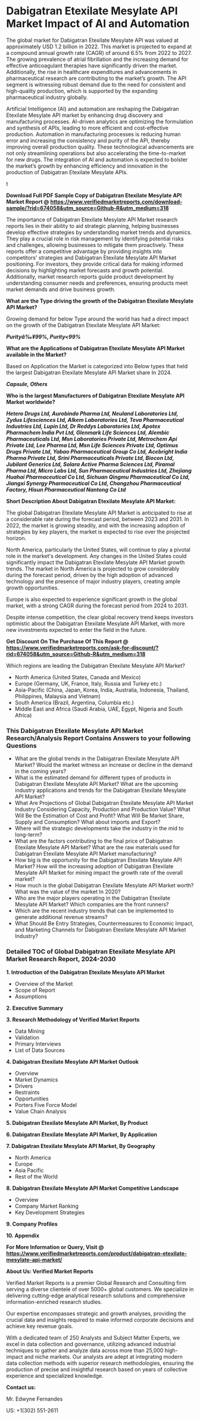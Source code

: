 <meta name="title" content="Global Dabigatran Etexilate Mesylate API Market Impact of AI and Automation"><meta name="description" content="The global market for Dabigatran Etexilate Mesylate API was valued at approximately USD 1.2 billion in 2022. This market is projected to expand at a compound annual gr"><meta name="title" content="Dabigatran Etexilate Mesylate API Market Size, Share, Scope, Trends, Growth, Opportunities, Analysis, Forecast"><h1>Dabigatran Etexilate Mesylate API Market Impact of AI and Automation</h1><p>The global market for Dabigatran Etexilate Mesylate API was valued at approximately USD 1.2 billion in 2022. This market is projected to expand at a compound annual growth rate (CAGR) of around 6.5% from 2022 to 2027. The growing prevalence of atrial fibrillation and the increasing demand for effective anticoagulant therapies have significantly driven the market. Additionally, the rise in healthcare expenditures and advancements in pharmaceutical research are contributing to the market’s growth. The API segment is witnessing robust demand due to the need for consistent and high-quality production, which is supported by the expanding pharmaceutical industry globally.</p><p>Artificial Intelligence (AI) and automation are reshaping the Dabigatran Etexilate Mesylate API market by enhancing drug discovery and manufacturing processes. AI-driven analytics are optimizing the formulation and synthesis of APIs, leading to more efficient and cost-effective production. Automation in manufacturing processes is reducing human error and increasing the consistency and purity of the API, thereby improving overall production quality. These technological advancements are not only streamlining operations but also accelerating the time-to-market for new drugs. The integration of AI and automation is expected to bolster the market’s growth by enhancing efficiency and innovation in the production of Dabigatran Etexilate Mesylate APIs.</p>t</p><p id="" class=""><strong>Download Full PDF Sample Copy of Dabigatran Etexilate Mesylate API Market Report @ <a href="https://www.verifiedmarketreports.com/download-sample/?rid=674058&utm_source=Github-R&utm_medium=318" target="_blank">https://www.verifiedmarketreports.com/download-sample/?rid=674058&utm_source=Github-R&utm_medium=318</a></strong></p><p>The importance of&nbsp;Dabigatran Etexilate Mesylate API Market research reports lies in their ability to aid strategic planning, helping businesses develop effective strategies by understanding market trends and dynamics. They play a crucial role in risk management by identifying potential risks and challenges, allowing businesses to mitigate them proactively. These reports offer a competitive advantage by providing insights into competitors' strategies and Dabigatran Etexilate Mesylate API Market positioning. For investors, they provide critical data for making informed decisions by highlighting market forecasts and growth potential. Additionally, market research reports guide product development by understanding consumer needs and preferences, ensuring products meet market demands and drive business growth.</p><p><strong>What are the&nbsp;Type driving the growth of the Dabigatran Etexilate Mesylate API Market?</strong></p><p id="" class="">Growing demand for below Type around the world has had a direct impact on the growth of the Dabigatran Etexilate Mesylate API Market:</p><em><strong>Purityâ‰¥99%, Purity<99%</strong></em></p><strong>What are the&nbsp;Applications&nbsp;of Dabigatran Etexilate Mesylate API Market available in the Market?</strong></p><p id="" class="">Based on Application the Market is categorized into Below types that held the largest Dabigatran Etexilate Mesylate API Market share In 2024.</p><em><strong>Capsule, Others</strong></em></p><strong>Who is the largest Manufacturers of Dabigatran Etexilate Mesylate API Market worldwide?</strong></p><p><em><strong>Hetero Drugs Ltd, Aurobindo Pharma Ltd, Neuland Laboratories Ltd, Zydus Lifesciences Ltd, Alkem Laboratories Ltd, Teva Pharmaceutical Industries Ltd, Lupin Ltd, Dr Reddys Laboratories Ltd, Apotex Pharmachem India Pvt Ltd, Glenmark Life Sciences Ltd, Alembic Pharmaceuticals Ltd, Msn Laboratories Private Ltd, Metrochem Api Private Ltd, Lee Pharma Ltd, Msn Life Sciences Private Ltd, Optimus Drugs Private Ltd, Yabao Pharmaceutical Group Co Ltd, Acebright India Pharma Private Ltd, Srini Pharmaceuticals Private Ltd, Biocon Ltd, Jubilant Generics Ltd, Solara Active Pharma Sciences Ltd, Piramal Pharma Ltd, Micro Labs Ltd, Sun Pharmaceutical Industries Ltd, Zhejiang Huahai Pharmaceutical Co Ltd, Sichuan Qingmu Pharmaceutical Co Ltd, Jiangxi Synergy Pharmaceutical Co Ltd, Changzhou Pharmaceutical Factory, Hisun Pharmaceutical Nantong Co Ltd</strong></em></p><p id="" class=""><strong>Short Description About Dabigatran Etexilate Mesylate API Market:</strong></p><p>The global Dabigatran Etexilate Mesylate API Market is anticipated to rise at a considerable rate during the forecast period, between 2023 and 2031. In 2022, the market is growing steadily, and with the increasing adoption of strategies by key players, the market is expected to rise over the projected horizon.</p><p>North America, particularly the United States, will continue to play a pivotal role in the market's development. Any changes in the United States could significantly impact the Dabigatran Etexilate Mesylate API Market growth trends. The market in North America is projected to grow considerably during the forecast period, driven by the high adoption of advanced technology and the presence of major industry players, creating ample growth opportunities.</p><p>Europe is also expected to experience significant growth in the global market, with a strong CAGR during the forecast period from 2024 to 2031.</p><p>Despite intense competition, the clear global recovery trend keeps investors optimistic about the Dabigatran Etexilate Mesylate API Market, with more new investments expected to enter the field in the future.</p><p id="" class=""><strong>Get Discount On The Purchase Of This Report @ <a href="https://www.verifiedmarketreports.com/ask-for-discount/?rid=674058&utm_source=Github-R&utm_medium=318" target="_blank">https://www.verifiedmarketreports.com/ask-for-discount/?rid=674058&utm_source=Github-R&utm_medium=318</a></strong></p>Which regions are leading the Dabigatran Etexilate Mesylate API Market?</p><ul><li>North America (United States, Canada and Mexico)</li><li>Europe (Germany, UK, France, Italy, Russia and Turkey etc.)</li><li>Asia-Pacific (China, Japan, Korea, India, Australia, Indonesia, Thailand, Philippines, Malaysia and Vietnam)</li><li>South America (Brazil, Argentina, Columbia etc.)</li><li>Middle East and Africa (Saudi Arabia, UAE, Egypt, Nigeria and South Africa)</li></ul><h3 id="" class="">This Dabigatran Etexilate Mesylate API Market Research/Analysis Report Contains Answers to your following Questions</h3><ul><li>What are the global trends in the Dabigatran Etexilate Mesylate API Market? Would the market witness an increase or decline in the demand in the coming years?</li><li>What is the estimated demand for different types of products in Dabigatran Etexilate Mesylate API Market? What are the upcoming industry applications and trends for the Dabigatran Etexilate Mesylate API Market?</li><li>What Are Projections of Global Dabigatran Etexilate Mesylate API Market Industry Considering Capacity, Production and Production Value? What Will Be the Estimation of Cost and Profit? What Will Be Market Share, Supply and Consumption? What about imports and Export?</li><li>Where will the strategic developments take the industry in the mid to long-term?</li><li>What are the factors contributing to the final price of Dabigatran Etexilate Mesylate API Market? What are the raw materials used for Dabigatran Etexilate Mesylate API Market manufacturing?</li><li>How big is the opportunity for the Dabigatran Etexilate Mesylate API Market? How will the increasing adoption of Dabigatran Etexilate Mesylate API Market for mining impact the growth rate of the overall market?</li><li>How much is the global Dabigatran Etexilate Mesylate API Market worth? What was the value of the market In 2020?</li><li>Who are the major players operating in the Dabigatran Etexilate Mesylate API Market? Which companies are the front runners?</li><li>Which are the recent industry trends that can be implemented to generate additional revenue streams?</li><li>What Should Be Entry Strategies, Countermeasures to Economic Impact, and Marketing Channels for Dabigatran Etexilate Mesylate API Market Industry?</li></ul><h3 id="" class="">Detailed TOC of Global Dabigatran Etexilate Mesylate API Market Research Report, 2024-2030</h3><p id="" class=""><strong>1. Introduction of the Dabigatran Etexilate Mesylate API Market</strong></p><ul><li>Overview of the Market</li><li>Scope of Report</li><li>Assumptions</li></ul><p id="" class=""><strong>2. Executive Summary</strong></p><p id="" class=""><strong>3. Research Methodology of Verified Market Reports</strong></p><ul><li>Data Mining</li><li>Validation</li><li>Primary Interviews</li><li>List of Data Sources</li></ul><p id="" class=""><strong>4. Dabigatran Etexilate Mesylate API Market Outlook</strong></p><ul><li>Overview</li><li>Market Dynamics</li><li>Drivers</li><li>Restraints</li><li>Opportunities</li><li>Porters Five Force Model</li><li>Value Chain Analysis</li></ul><p id="" class=""><strong>5. Dabigatran Etexilate Mesylate API Market, By Product</strong></p><p id="" class=""><strong>6. Dabigatran Etexilate Mesylate API Market, By Application</strong></p><p id="" class=""><strong>7. Dabigatran Etexilate Mesylate API Market, By Geography</strong></p><ul><li>North America</li><li>Europe</li><li>Asia Pacific</li><li>Rest of the World</li></ul><p id="" class=""><strong>8. Dabigatran Etexilate Mesylate API Market Competitive Landscape</strong></p><ul><li>Overview</li><li>Company Market Ranking</li><li>Key Development Strategies</li></ul><p id="" class=""><strong>9. Company Profiles</strong></p><p id="" class=""><strong>10. Appendix</strong></p><p id="" class=""><strong>For More Information or Query, Visit @ <a href="https://www.verifiedmarketreports.com/product/dabigatran-etexilate-mesylate-api-market/" target="_blank">https://www.verifiedmarketreports.com/product/dabigatran-etexilate-mesylate-api-market/</a></strong></p><p id="" class=""><strong>About Us: Verified Market Reports</strong></p><p id="" class="">Verified Market Reports is a premier Global Research and Consulting firm serving a diverse clientele of over 5000+ global customers. We specialize in delivering cutting-edge analytical research solutions and comprehensive information-enriched research studies.</p><p id="" class="">Our expertise encompasses strategic and growth analyses, providing the crucial data and insights required to make informed corporate decisions and achieve key revenue goals.</p><p id="" class="">With a dedicated team of 250 Analysts and Subject Matter Experts, we excel in data collection and governance, utilizing advanced industrial techniques to gather and analyze data across more than 25,000 high-impact and niche markets. Our analysts are adept at integrating modern data collection methods with superior research methodologies, ensuring the production of precise and insightful research based on years of collective experience and specialized knowledge.</p><p id="" class=""><strong>Contact us:</strong></p><p id="" class="">Mr. Edwyne Fernandes</p><p id="" class="">US: +1(302) 551-2611</p>